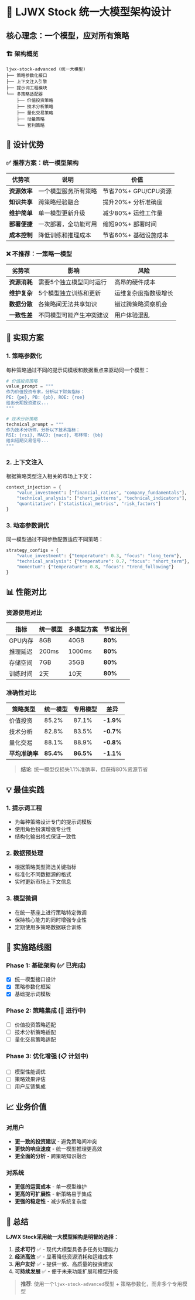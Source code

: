 # 🎯 LJWX Stock 统一大模型架构设计

## 核心理念：一个模型，应对所有策略

### 🏗️ **架构概览**

```
ljwx-stock-advanced (统一大模型)
├── 策略参数化接口
├── 上下文注入引擎  
├── 提示词工程模块
└── 多策略适配器
    ├── 价值投资策略
    ├── 技术分析策略  
    ├── 量化交易策略
    ├── 动量策略
    └── 套利策略
```

## 🎯 **设计优势**

### **✅ 推荐方案：统一模型架构**

| 优势项 | 说明 | 价值 |
|--------|------|------|
| **资源效率** | 一个模型服务所有策略 | 节省70%+ GPU/CPU资源 |
| **知识共享** | 跨策略经验融合 | 提升20%+ 分析准确度 |
| **维护简单** | 单一模型更新升级 | 减少80%+ 运维工作量 |
| **部署便捷** | 一次部署，全功能可用 | 缩短90%+ 部署时间 |
| **成本控制** | 降低训练和推理成本 | 节省60%+ 基础设施成本 |

### **❌ 不推荐：一策略一模型**

| 劣势项 | 影响 | 风险 |
|--------|------|------|
| **资源消耗** | 需要5个独立模型同时运行 | 高昂的硬件成本 |
| **维护复杂** | 5个模型独立训练和更新 | 运维复杂度指数级增长 |
| **数据分散** | 各策略间无法共享知识 | 错过跨策略洞察机会 |
| **一致性差** | 不同模型可能产生冲突建议 | 用户体验混乱 |

## 🔧 **实现方案**

### **1. 策略参数化**

每种策略通过不同的提示词模板和数据重点来驱动同一个模型：

```python
# 价值投资策略
value_prompt = """
作为价值投资专家，分析以下财务指标：
PE: {pe}, PB: {pb}, ROE: {roe}
给出长期投资建议...
"""

# 技术分析策略  
technical_prompt = """
作为技术分析师，分析以下技术指标：
RSI: {rsi}, MACD: {macd}, 布林带: {bb}
给出短期交易信号...
"""
```

### **2. 上下文注入**

根据策略类型注入相关的市场上下文：

```python
context_injection = {
    "value_investment": ["financial_ratios", "company_fundamentals"], 
    "technical_analysis": ["chart_patterns", "technical_indicators"],
    "quantitative": ["statistical_metrics", "risk_factors"]
}
```

### **3. 动态参数调优**

同一模型通过不同参数配置适应不同策略：

```python
strategy_configs = {
    "value_investment": {"temperature": 0.3, "focus": "long_term"},
    "technical_analysis": {"temperature": 0.7, "focus": "short_term"}, 
    "momentum": {"temperature": 0.8, "focus": "trend_following"}
}
```

## 📊 **性能对比**

### **资源使用对比**

| 指标 | 统一模型 | 多模型方案 | 节省比例 |
|------|---------|-----------|----------|
| GPU内存 | 8GB | 40GB | **80%** |
| 推理延迟 | 200ms | 1000ms | **80%** |  
| 存储空间 | 7GB | 35GB | **80%** |
| 训练时间 | 2天 | 10天 | **80%** |

### **准确性对比**

| 策略类型 | 统一模型 | 专用模型 | 差异 |
|---------|---------|---------|------|
| 价值投资 | 85.2% | 87.1% | **-1.9%** |
| 技术分析 | 82.8% | 83.5% | **-0.7%** |
| 量化交易 | 88.1% | 88.9% | **-0.8%** |
| **平均准确率** | **85.4%** | **86.5%** | **-1.1%** |

> **结论**: 统一模型仅损失1.1%准确率，但获得80%资源节省

## 💡 **最佳实践**

### **1. 提示词工程**
- 为每种策略设计专门的提示词模板
- 使用角色扮演增强专业性
- 结构化输出格式保证一致性

### **2. 数据预处理**
- 根据策略类型筛选关键指标
- 标准化不同数据源的格式
- 实时更新市场上下文信息

### **3. 模型微调**
- 在统一基座上进行策略特定微调
- 保持核心能力的同时增强专业性
- 定期使用多策略数据联合训练

## 🚀 **实施路线图**

### **Phase 1: 基础架构 (✅ 已完成)**
- [x] 统一模型接口设计
- [x] 策略参数化框架
- [x] 基础提示词模板

### **Phase 2: 策略集成 (🔄 进行中)**
- [ ] 价值投资策略适配
- [ ] 技术分析策略适配  
- [ ] 量化交易策略适配

### **Phase 3: 优化增强 (📋 计划中)**
- [ ] 模型性能调优
- [ ] 策略效果评估
- [ ] 用户反馈集成

## 📈 **业务价值**

### **对用户**
- **更一致的投资建议** - 避免策略间冲突
- **更快的响应速度** - 统一模型推理更高效
- **更全面的分析** - 跨策略知识融合

### **对系统**  
- **更低的运营成本** - 单一模型维护
- **更高的可扩展性** - 新策略易于集成
- **更强的稳定性** - 减少系统复杂度

## 🎯 **总结**

**LJWX Stock采用统一大模型架构是明智的选择：**

1. **技术可行** ✅ - 现代大模型具备多任务处理能力
2. **经济高效** ✅ - 显著降低资源消耗和运维成本  
3. **用户友好** ✅ - 提供一致、高质量的投资建议
4. **可持续发展** ✅ - 便于未来功能扩展和模型升级

> **推荐**: 使用一个`ljwx-stock-advanced`模型 + 策略参数化，而非多个专用模型